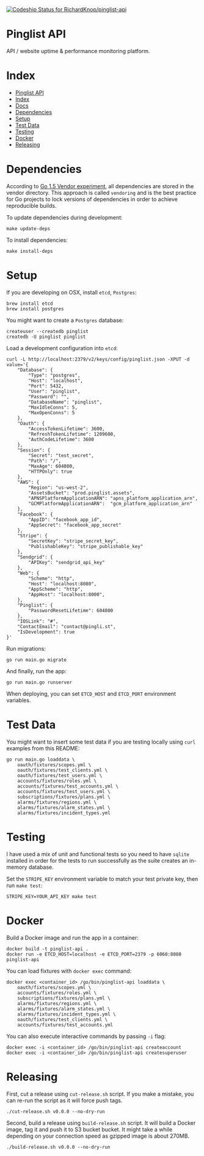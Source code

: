 [![Codeship Status for RichardKnop/pinglist-api](https://codeship.com/projects/fb4fa9f0-c2bb-0133-461d-4e6bd7c806c7/status?branch=master)](https://codeship.com/projects/137882)

# Pinglist API

API / website uptime & performance monitoring platform.

# Index

* [Pinglist API](#pinglist-api)
* [Index](#index)
* [Docs](../../../ping-list/blob/master/docs/)
* [Dependencies](#dependencies)
* [Setup](#setup)
* [Test Data](#test-data)
* [Testing](#testing)
* [Docker](#docker)
* [Releasing](#releasing)

# Dependencies

According to [Go 1.5 Vendor experiment](https://docs.google.com/document/d/1Bz5-UB7g2uPBdOx-rw5t9MxJwkfpx90cqG9AFL0JAYo), all dependencies are stored in the vendor directory. This approach is called `vendoring` and is the best practice for Go projects to lock versions of dependencies in order to achieve reproducible builds.

To update dependencies during development:

```
make update-deps
```

To install dependencies:

```
make install-deps
```

# Setup

If you are developing on OSX, install `etcd`, `Postgres`:

```
brew install etcd
brew install postgres
```

You might want to create a `Postgres` database:

```
createuser --createdb pinglist
createdb -U pinglist pinglist
```

Load a development configuration into `etcd`:

```
curl -L http://localhost:2379/v2/keys/config/pinglist.json -XPUT -d value='{
	"Database": {
		"Type": "postgres",
		"Host": "localhost",
		"Port": 5432,
		"User": "pinglist",
		"Password": "",
		"DatabaseName": "pinglist",
		"MaxIdleConns": 5,
		"MaxOpenConns": 5
	},
	"Oauth": {
		"AccessTokenLifetime": 3600,
		"RefreshTokenLifetime": 1209600,
		"AuthCodeLifetime": 3600
	},
	"Session": {
		"Secret": "test_secret",
		"Path": "/",
		"MaxAge": 604800,
		"HTTPOnly": true
	},
	"AWS": {
		"Region": "us-west-2",
		"AssetsBucket": "prod.pinglist.assets",
		"APNSPlatformApplicationARN": "apns_platform_application_arn",
		"GCMPlatformApplicationARN":  "gcm_platform_application_arn"
	},
	"Facebook": {
		"AppID": "facebook_app_id",
		"AppSecret": "facebook_app_secret"
	},
	"Stripe": {
		"SecretKey": "stripe_secret_key",
		"PublishableKey": "stripe_publishable_key"
	},
	"Sendgrid": {
		"APIKey": "sendgrid_api_key"
	},
	"Web": {
		"Scheme": "http",
		"Host": "localhost:8080",
		"AppScheme": "http",
		"AppHost": "localhost:8000",
	},
	"Pinglist": {
		"PasswordResetLifetime": 604800
	},
	"IOSLink": "#",
	"ContactEmail": "contact@pingli.st",
	"IsDevelopment": true
}'
```

Run migrations:

```
go run main.go migrate
```

And finally, run the app:

```
go run main.go runserver
```

When deploying, you can set `ETCD_HOST` and `ETCD_PORT` environment variables.

# Test Data

You might want to insert some test data if you are testing locally using `curl` examples from this README:

```
go run main.go loaddata \
	oauth/fixtures/scopes.yml \
	oauth/fixtures/test_clients.yml \
	oauth/fixtures/test_users.yml \
	accounts/fixtures/roles.yml \
	accounts/fixtures/test_accounts.yml \
	accounts/fixtures/test_users.yml \
	subscriptions/fixtures/plans.yml \
	alarms/fixtures/regions.yml \
	alarms/fixtures/alarm_states.yml \
	alarms/fixtures/incident_types.yml
```

# Testing

I have used a mix of unit and functional tests so you need to have `sqlite` installed in order for the tests to run successfully as the suite creates an in-memory database.

Set the `STRIPE_KEY` environment variable to match your test private key, then run `make test`:

```
STRIPE_KEY=YOUR_API_KEY make test
```

# Docker

Build a Docker image and run the app in a container:

```
docker build -t pinglist-api .
docker run -e ETCD_HOST=localhost -e ETCD_PORT=2379 -p 6060:8080 pinglist-api
```

You can load fixtures with `docker exec` command:

```
docker exec <container_id> /go/bin/pinglist-api loaddata \
	oauth/fixtures/scopes.yml \
	accounts/fixtures/roles.yml \
	subscriptions/fixtures/plans.yml \
	alarms/fixtures/regions.yml \
	alarms/fixtures/alarm_states.yml \
	alarms/fixtures/incident_types.yml \
	oauth/fixtures/test_clients.yml \
	accounts/fixtures/test_accounts.yml
```

You can also execute interactive commands by passing `-i` flag:

```
docker exec -i <container_id> /go/bin/pinglist-api createaccount
docker exec -i <container_id> /go/bin/pinglist-api createsuperuser
```

# Releasing

First, cut a release using `cut-release.sh` script. If you make a mistake, you can re-run the script as it will force push tags.

```
./cut-release.sh v0.0.0 --no-dry-run
```

Second, build a release using `build-release.sh` script. It will build a Docker image, tag it and push it to S3 bucket bucket. It might take a while depending on your connection speed as gzipped image is about 270MB.

```
./build-release.sh v0.0.0 --no-dry-run
```
